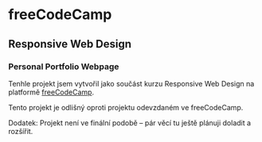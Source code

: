 # freeCodeCamp

## Responsive Web Design

### Personal Portfolio Webpage

Tenhle projekt jsem vytvořil jako součást kurzu Responsive Web Design na platformě [freeCodeCamp](https://www.freecodecamp.org/).

Tento projekt je odlišný oproti projektu odevzdaném ve freeCodeCamp. 

Dodatek: Projekt není ve finální podobě – pár věcí tu ještě plánuji doladit a rozšířit.

